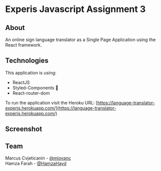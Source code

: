 # Experis Javascript Assignment 3

## About

An online sign language translator as a Single Page Application using the React framework. 

## Technologies

This application is using:

- ReactJS
- Styled-Components 💅
- React-router-dom

To run the application visit the Heroku URL: [https://language-translator-experis.herokuapp.com/](https://language-translator-experis.herokuapp.com/)

## Screenshot

<!--![Trivia Game Screenshot](screenshot.png "Trivia Game Screenshot") -->

## Team
Marcus Cvjeticanin - [@mjovanc](https://github.com/mjovanc)
\
Hamza Farah - [@HamzaHayd](https://github.com/Hamza1001101)
